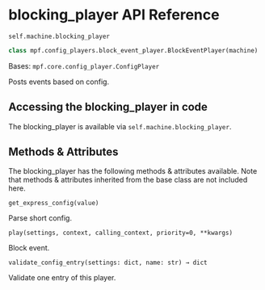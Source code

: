 # blocking_player API Reference

`self.machine.blocking_player`

``` python
class mpf.config_players.block_event_player.BlockEventPlayer(machine)
```

Bases: `mpf.core.config_player.ConfigPlayer`

Posts events based on config.

## Accessing the blocking_player in code

The blocking_player is available via `self.machine.blocking_player`.

## Methods & Attributes

The blocking_player has the following methods & attributes available. Note that methods & attributes inherited from the base class are not included here.

`get_express_config(value)`

Parse short config.

`play(settings, context, calling_context, priority=0, **kwargs)`

Block event.

`validate_config_entry(settings: dict, name: str) → dict`

Validate one entry of this player.
